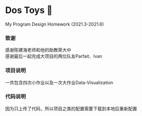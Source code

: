 # Dos Toys :pig:
My Program Design Homework (2021.3-2021.6) 
### 致谢
感谢陈建海老师和他的助教荣大中\
感谢最后一起完成大项目的两位队友Parfait、Ivan
### 项目说明
一共包含四次小作业以及一次大作业Data-Visualization
### 代码说明
因为只上传了代码，所以项目之类的配置需要下载到本地后重新配置
